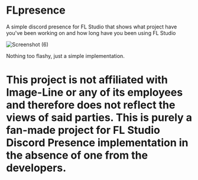 # FLpresence
A simple discord presence for FL Studio that shows what project have you've been working on and how long have you been using FL Studio

![Screenshot (6)](https://user-images.githubusercontent.com/40915503/116416661-3c78ba00-a85a-11eb-9fa7-439f85896ea3.png)

Nothing too flashy, just a simple implementation.



# This project is not affiliated with Image-Line or any of its employees and therefore does not reflect the views of said parties. This is purely a fan-made project for FL Studio Discord Presence implementation in the absence of one from the developers.
